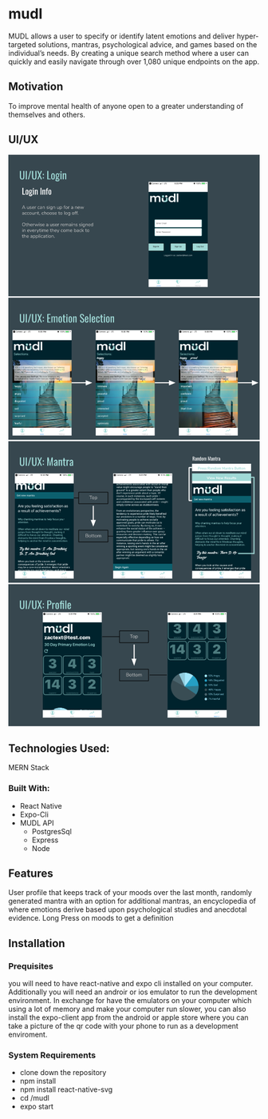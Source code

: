 # mudl
MUDL allows a user to specify or identify latent emotions and deliver hyper-targeted solutions, mantras, psychological advice, and games based on the individual’s needs. By creating a unique search method where a user can quickly and easily navigate through over 1,080 unique endpoints on the app. 

## Motivation
To improve mental health of anyone open to a greater understanding of themselves and others.

## UI/UX
![picture](./mudl/assets/images/readMe/mudlLogin.png)
![picture](./mudl/assets/images/readMe/mudlEmotion.png)
![picture](./mudl/assets/images/readMe/mudlMantra.png)
![picture](./mudl/assets/images/readMe/mudlProfile.png)
## Technologies Used:
MERN Stack
### Built With:
* React Native
* Expo-Cli
* MUDL API
  * PostgresSql
  * Express
  * Node

## Features
User profile that keeps track of your moods over the last month, randomly generated mantra with an option for additional mantras, an encyclopedia of where emotions derive based upon psychological studies and anecdotal evidence.
Long Press on moods to get a definition

## Installation
### Prequisites
  you will need to have react-native and expo cli installed on your computer. Additionally you will need an androir or ios emulator to run the development environment. In exchange for have the emulators on your computer which using a lot of memory and make your computer run slower, you can also install the expo-client app from the android or apple store where you can take a picture of the qr code with your phone to run as a development enviroment.
 ### System Requirements
  * clone down the repository
  * npm install
  * npm install react-native-svg
  * cd /mudl
  * expo start
  
  
